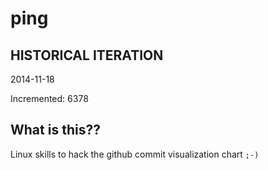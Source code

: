 # ping

## HISTORICAL ITERATION
2014-11-18

Incremented: 6378

## What is this?? 
Linux skills to hack the github commit visualization chart `;-)`
